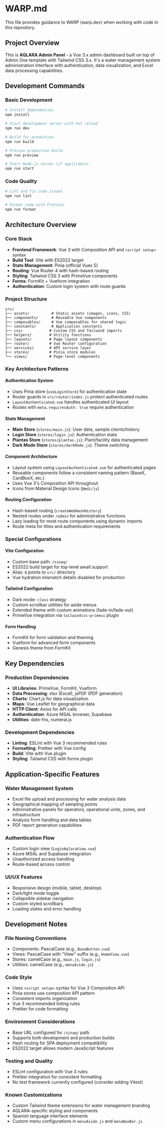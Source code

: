 # WARP.md

This file provides guidance to WARP (warp.dev) when working with code in this repository.

## Project Overview

This is **AQLARA Admin Panel** - a Vue 3.x admin dashboard built on top of Admin One template with Tailwind CSS 3.x. It's a water management system administration interface with authentication, data visualization, and Excel data processing capabilities.

## Development Commands

### Basic Development
```bash
# Install dependencies
npm install

# Start development server with hot reload
npm run dev

# Build for production
npm run build

# Preview production build
npm run preview

# Start Node.js server (if applicable)
npm run start
```

### Code Quality
```bash
# Lint and fix code issues
npm run lint

# Format code with Prettier
npm run format
```

## Architecture Overview

### Core Stack
- **Frontend Framework**: Vue 3 with Composition API and `<script setup>` syntax
- **Build Tool**: Vite with ES2022 target
- **State Management**: Pinia (official Vuex 5)
- **Routing**: Vue Router 4 with hash-based routing
- **Styling**: Tailwind CSS 3 with PrimeVue components
- **Forms**: FormKit + Vueform integration
- **Authentication**: Custom login system with route guards

### Project Structure
```
src/
├── assets/          # Static assets (images, icons, CSS)
├── components/      # Reusable Vue components
├── composables/     # Vue composables for shared logic
├── constants/       # Application constants
├── css/            # Custom CSS and Tailwind imports
├── helpers/        # Utility functions
├── layouts/        # Page layout components
├── router/         # Vue Router configuration
├── services/       # API service layer
├── stores/         # Pinia store modules
└── views/          # Page-level components
```

### Key Architecture Patterns

#### Authentication System
- Uses Pinia store (`useLoginStore`) for authentication state
- Router guards in `src/router/index.js` protect authenticated routes
- `LayoutAuthenticated.vue` handles authenticated UI layout
- Routes with `meta.requiresAuth: true` require authentication

#### State Management
- **Main Store** (`stores/main.js`): User data, sample clients/history
- **Login Store** (`stores/login.js`): Authentication state
- **Plantas Store** (`stores/plantas.js`): Plant/facility data management
- **Dark Mode Store** (`stores/darkMode.js`): Theme switching

#### Component Architecture
- Layout system using `LayoutAuthenticated.vue` for authenticated pages
- Reusable components follow a consistent naming pattern (BaseX, CardBoxX, etc.)
- Uses Vue 3's Composition API throughout
- Icons from Material Design Icons (`@mdi/js`)

#### Routing Configuration
- Hash-based routing (`createWebHashHistory`)
- Nested routes under `/admin` for administrative functions
- Lazy loading for most route components using dynamic imports
- Route meta for titles and authentication requirements

### Special Configurations

#### Vite Configuration
- Custom base path: `/sinaq/`
- ES2022 build target for top-level await support
- Alias: `@` points to `src/` directory
- Vue hydration mismatch details disabled for production

#### Tailwind Configuration
- Dark mode: `class` strategy
- Custom scrollbar utilities for aside menus
- Extended theme with custom animations (fade-in/fade-out)
- PrimeVue integration via `tailwindcss-primeui` plugin

#### Form Handling
- FormKit for form validation and theming
- Vueform for advanced form components
- Genesis theme from FormKit

## Key Dependencies

### Production Dependencies
- **UI Libraries**: PrimeVue, FormKit, Vueform
- **Data Processing**: xlsx (Excel), jsPDF (PDF generation)
- **Charts**: Chart.js for data visualization
- **Maps**: Vue Leaflet for geographical data
- **HTTP Client**: Axios for API calls
- **Authentication**: Azure MSAL browser, Supabase
- **Utilities**: date-fns, numeral.js

### Development Dependencies
- **Linting**: ESLint with Vue 3 recommended rules
- **Formatting**: Prettier with Vue config
- **Build**: Vite with Vue plugin
- **Styling**: Tailwind CSS with forms plugin

## Application-Specific Features

### Water Management System
- Excel file upload and processing for water analysis data
- Geographical mapping of sampling points
- Administrative panels for operators, operational units, zones, and infrastructure
- Analysis form handling and data tables
- PDF report generation capabilities

### Authentication Flow
- Custom login view (`LoginAqlaraView.vue`)
- Azure MSAL and Supabase integration
- Unauthorized access handling
- Route-based access control

### UI/UX Features
- Responsive design (mobile, tablet, desktop)
- Dark/light mode toggle
- Collapsible sidebar navigation
- Custom styled scrollbars
- Loading states and error handling

## Development Notes

### File Naming Conventions
- Components: PascalCase (e.g., `BaseButton.vue`)
- Views: PascalCase with "View" suffix (e.g., `HomeView.vue`)
- Stores: camelCase (e.g., `main.js`, `login.js`)
- Utilities: camelCase (e.g., `menuAside.js`)

### Code Style
- Uses `<script setup>` syntax for Vue 3 Composition API
- Pinia stores use composition API pattern
- Consistent imports organization
- Vue 3 recommended linting rules
- Prettier for code formatting

### Environment Considerations
- Base URL configured for `/sinaq/` path
- Supports both development and production builds
- Hash routing for SPA deployment compatibility
- ES2022 target allows modern JavaScript features

### Testing and Quality
- ESLint configuration with Vue 3 rules
- Prettier integration for consistent formatting
- No test framework currently configured (consider adding Vitest)

### Known Customizations
- Custom Tailwind theme extensions for water management branding
- AQLARA-specific styling and components
- Spanish language interface elements
- Custom menu configurations in `menuAside.js` and `menuNavBar.js`
